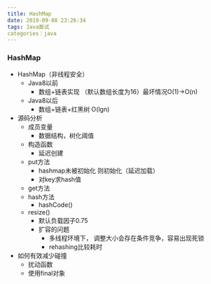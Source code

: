 ```yaml
---
title: HashMap
date: 2019-09-08 23:26:34
tags: Java面试
categories：java
---
```


### HashMap

- HashMap（非线程安全）
  - Java8以前
    -  数组+链表实现 （默认数组长度为16）最坏情况O(1)->O(n)
  - Java8以后
    -  数组+链表+红黑树 O(lgn)
- 源码分析
  - 成员变量
    - 数据结构，树化阈值
  - 构造函数
    - 延迟创建
  - put方法
    - hashmap未被初始化 则初始化（延迟加载）
    - 对key求hash值
  - get方法 
  - hash方法
    - hashCode()
  - resize()
    - 默认负载因子0.75  
    - 扩容的问题
      - 多线程环境下， 调整大小会存在条件竞争，容易出现死锁
      - rehashing比较耗时
- 如何有效减少碰撞
  - 扰动函数
  - 使用final对象

